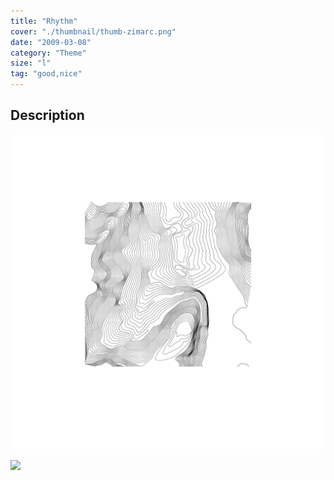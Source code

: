 ```yaml
---
title: "Rhythm"
cover: "./thumbnail/thumb-zimarc.png"
date: "2009-03-08"
category: "Theme"
size: "l"
tag: "good,nice"
---
```

## Description

![](./thumbnail/thumb-zimarc.png)


<img src="https://images.ctfassets.net/mgd90li3yfeu/6ACnlshBo4WmQqaA6aQims/40967a2e046b1dbcd36c4772a01c19f9/thumb-zimarc.svg">

